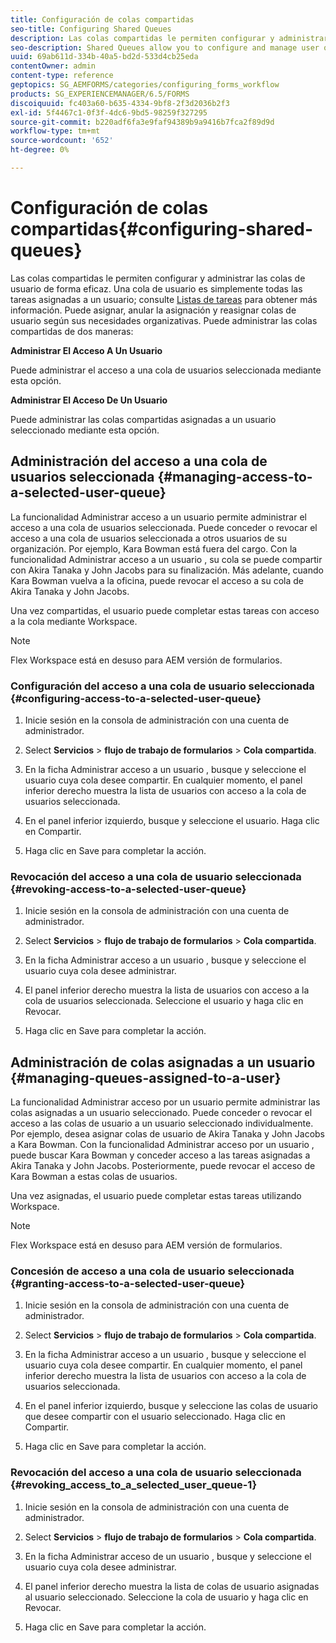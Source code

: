 ```yaml
---
title: Configuración de colas compartidas
seo-title: Configuring Shared Queues
description: Las colas compartidas le permiten configurar y administrar las colas de usuario de forma eficaz. Obtenga información sobre cómo configurar colas compartidas.
seo-description: Shared Queues allow you to configure and manage user queues effectively. Learn how to configure shared queues.
uuid: 69ab611d-334b-40a5-bd2d-533d4cb25eda
contentOwner: admin
content-type: reference
geptopics: SG_AEMFORMS/categories/configuring_forms_workflow
products: SG_EXPERIENCEMANAGER/6.5/FORMS
discoiquuid: fc403a60-b635-4334-9bf8-2f3d2036b2f3
exl-id: 5f4467c1-0f3f-4dc6-9bd5-98259f327295
source-git-commit: b220adf6fa3e9faf94389b9a9416b7fca2f89d9d
workflow-type: tm+mt
source-wordcount: '652'
ht-degree: 0%

---
```


# Configuración de colas compartidas{#configuring-shared-queues}

Las colas compartidas le permiten configurar y administrar las colas de usuario de forma eficaz. Una cola de usuario es simplemente todas las tareas asignadas a un usuario; consulte [Listas de tareas](https://help.adobe.com/en_US/livecycle/11.0/WorkspaceHelp/WS92d06802c76abadb-2b6ab502126beb6ba2f-7ffc.2.html) para obtener más información. Puede asignar, anular la asignación y reasignar colas de usuario según sus necesidades organizativas. Puede administrar las colas compartidas de dos maneras:

**Administrar El Acceso A Un Usuario**

Puede administrar el acceso a una cola de usuarios seleccionada mediante esta opción.

**Administrar El Acceso De Un Usuario**

Puede administrar las colas compartidas asignadas a un usuario seleccionado mediante esta opción.

## Administración del acceso a una cola de usuarios seleccionada {#managing-access-to-a-selected-user-queue}

La funcionalidad Administrar acceso a un usuario permite administrar el acceso a una cola de usuarios seleccionada. Puede conceder o revocar el acceso a una cola de usuarios seleccionada a otros usuarios de su organización. Por ejemplo, Kara Bowman está fuera del cargo. Con la funcionalidad Administrar acceso a un usuario , su cola se puede compartir con Akira Tanaka y John Jacobs para su finalización. Más adelante, cuando Kara Bowman vuelva a la oficina, puede revocar el acceso a su cola de Akira Tanaka y John Jacobs.

Una vez compartidas, el usuario puede completar estas tareas con acceso a la cola mediante Workspace.

>[!NOTE]
>
>Flex Workspace está en desuso para AEM versión de formularios.

### Configuración del acceso a una cola de usuario seleccionada {#configuring-access-to-a-selected-user-queue}

1. Inicie sesión en la consola de administración con una cuenta de administrador.
1. Select **Servicios** > **flujo de trabajo de formularios** > **Cola compartida**.

1. En la ficha Administrar acceso a un usuario , busque y seleccione el usuario cuya cola desee compartir. En cualquier momento, el panel inferior derecho muestra la lista de usuarios con acceso a la cola de usuarios seleccionada.
1. En el panel inferior izquierdo, busque y seleccione el usuario. Haga clic en Compartir.
1. Haga clic en Save para completar la acción.

### Revocación del acceso a una cola de usuario seleccionada {#revoking-access-to-a-selected-user-queue}

1. Inicie sesión en la consola de administración con una cuenta de administrador.
1. Select **Servicios** > **flujo de trabajo de formularios** > **Cola compartida**.

1. En la ficha Administrar acceso a un usuario , busque y seleccione el usuario cuya cola desee administrar.
1. El panel inferior derecho muestra la lista de usuarios con acceso a la cola de usuarios seleccionada. Seleccione el usuario y haga clic en Revocar.
1. Haga clic en Save para completar la acción.

## Administración de colas asignadas a un usuario {#managing-queues-assigned-to-a-user}

La funcionalidad Administrar acceso por un usuario permite administrar las colas asignadas a un usuario seleccionado. Puede conceder o revocar el acceso a las colas de usuario a un usuario seleccionado individualmente. Por ejemplo, desea asignar colas de usuario de Akira Tanaka y John Jacobs a Kara Bowman. Con la funcionalidad Administrar acceso por un usuario , puede buscar Kara Bowman y conceder acceso a las tareas asignadas a Akira Tanaka y John Jacobs. Posteriormente, puede revocar el acceso de Kara Bowman a estas colas de usuarios.

Una vez asignadas, el usuario puede completar estas tareas utilizando Workspace.

>[!NOTE]
>
>Flex Workspace está en desuso para AEM versión de formularios.

### Concesión de acceso a una cola de usuario seleccionada {#granting-access-to-a-selected-user-queue}

1. Inicie sesión en la consola de administración con una cuenta de administrador.
1. Select **Servicios** > **flujo de trabajo de formularios** > **Cola compartida**.

1. En la ficha Administrar acceso a un usuario , busque y seleccione el usuario cuya cola desee compartir. En cualquier momento, el panel inferior derecho muestra la lista de usuarios con acceso a la cola de usuarios seleccionada.
1. En el panel inferior izquierdo, busque y seleccione las colas de usuario que desee compartir con el usuario seleccionado. Haga clic en Compartir.
1. Haga clic en Save para completar la acción.

### Revocación del acceso a una cola de usuario seleccionada {#revoking_access_to_a_selected_user_queue-1}

1. Inicie sesión en la consola de administración con una cuenta de administrador.
1. Select **Servicios** > **flujo de trabajo de formularios** > **Cola compartida**.

1. En la ficha Administrar acceso de un usuario , busque y seleccione el usuario cuya cola desee administrar.
1. El panel inferior derecho muestra la lista de colas de usuario asignadas al usuario seleccionado. Seleccione la cola de usuario y haga clic en Revocar.
1. Haga clic en Save para completar la acción.
